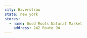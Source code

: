 ```yaml
---
city: Haverstraw
state: new york
stores:
  - name: Good Roots Natural Market
    address: 242 Route 9W
---
```

